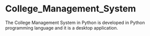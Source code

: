 # College_Management_System
The College Management System in Python is developed in Python programming language and it is a desktop application.
